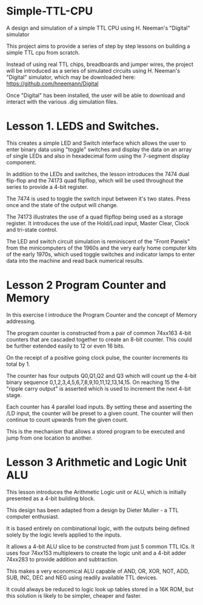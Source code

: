 # Simple-TTL-CPU
A design and simulation of a simple TTL CPU using H. Neeman's "Digital" simulator

This project aims to provide a series of step by step lessons on building a simple TTL cpu from scratch.

Instead of using real TTL chips, breadboards and jumper wires, the project will be introduced as a series of simulated circuits using H. Neeman's "Digital" simulator, which may be downloaded here:  https://github.com/hneemann/Digital

Once "Digital" has been installed, the user will be able to download and interact with the various .dig simulation files.

# Lesson 1. LEDS and Switches.

This creates a simple LED and Switch interface which allows the user to enter binary data using "toggle" switches and display the data on an array of single LEDs and also in hexadecimal form using the 7-segment display component.

In addition to the LEDs and switches, the lesson introduces the 7474 dual flip-flop and the 74173 quad flipflop, which will be used throughout the series to provide a 4-bit register.

The 7474 is used to toggle the switch input between it's two states. Press once and the state of the output will change.

The 74173 illustrates the use of a quad flipflop being used as a storage register. It introduces the use of the Hold/Load input, Master Clear, Clock and tri-state control.

The LED and switch circuit simulation is reminiscent of the "Front Panels" from the minicomputers of the 1960s and the very early home computer kits of the early 1970s, which used toggle switches and indicator lamps to enter data into the machine and read back numerical results.

# Lesson 2 Program Counter and Memory

In this exercise I introduce the Program Counter and the concept of Memory addressing. 

The program counter is constructed from a pair of common 74xx163 4-bit counters that are cascaded together to create an 8-bit counter. This could be further extended easily to 12 or even 16 bits.

On the receipt of a positive going clock pulse, the counter increments its total by 1.

The counter has four outputs Q0,Q1,Q2 and Q3 which will count up the 4-bit binary sequence 0,1,2,3,4,5,6,7,8,9,10,11,12,13,14,15. On reaching 15 the "ripple carry output" is asserted which is used to increment the next 4-bit stage.

Each counter has 4 parallel load inputs. By setting these and asserting the /LD input, the counter will be preset to a given count. The counter will then continue to count upwards from the given count.

This is the mechanism that allows a stored program to be executed and jump from one location to another.

# Lesson 3 Arithmetic and Logic Unit ALU

This lesson introduces the Arithmetic Logic unit or ALU, which is initially presented as a 4-bit building block.

This design has been adapted from a design by Dieter Muller - a TTL computer enthusiast.

It is based entirely on combinational logic, with the outputs being defined solely by the logic levels applied to the inputs.

It allows a 4-bit ALU slice to be constructed from just 5 common TTL ICs. It uses four 74xx153 multiplexers to create the logic unit and a 4-bit adder 74xx283 to provide addition and subtraction.

This makes a very economical ALU capable of AND, OR, XOR, NOT, ADD, SUB, INC, DEC and NEG using readily available TTL devices.

It could always be reduced to logic look up tables stored in a 16K ROM, but this solution is likely to be simpler, cheaper and faster.
 


